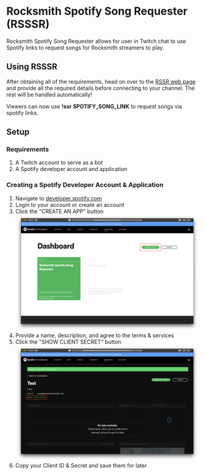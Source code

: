 # Rocksmith Spotify Song Requester (RSSSR)

Rocksmith Spotify Song Requester allows for user in Twitch chat to use Spotify
links to request songs for Rocksmith streamers to play.

## Using RSSSR

After obtaining all of the requirements, head on over to the
[RSSR web page](https://ajchili.github.io/rsssr/src/index.html) and provide all
the required details before connecting to your channel. The rest will be
handled automatically!

Viewers can now use **!ssr SPOTIFY_SONG_LINK** to request songs via spotify
links.

## Setup

### Requirements

1. A Twitch account to serve as a bot
2. A Spotify developer account and application

### Creating a Spotify Developer Account & Application

1. Navigate to [developer.spotify.com](https://developer.spotify.com/dashboard/)
2. Login to your account or create an account
3. Click the "CREATE AN APP" button
   ![screenshot_1.png](./images/screenshot_1.png)
4. Provide a name, description, and agree to the terms & services
5. Click the "SHOW CLIENT SECRET" button
   ![screenshot_2.png](./images/screenshot_2.png)
6. Copy your Client ID & Secret and save them for later
